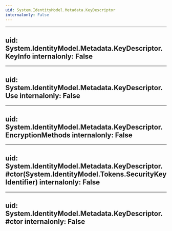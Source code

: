 ```yaml
---
uid: System.IdentityModel.Metadata.KeyDescriptor
internalonly: False
---
```


---
uid: System.IdentityModel.Metadata.KeyDescriptor.KeyInfo
internalonly: False
---

---
uid: System.IdentityModel.Metadata.KeyDescriptor.Use
internalonly: False
---

---
uid: System.IdentityModel.Metadata.KeyDescriptor.EncryptionMethods
internalonly: False
---

---
uid: System.IdentityModel.Metadata.KeyDescriptor.#ctor(System.IdentityModel.Tokens.SecurityKeyIdentifier)
internalonly: False
---

---
uid: System.IdentityModel.Metadata.KeyDescriptor.#ctor
internalonly: False
---
